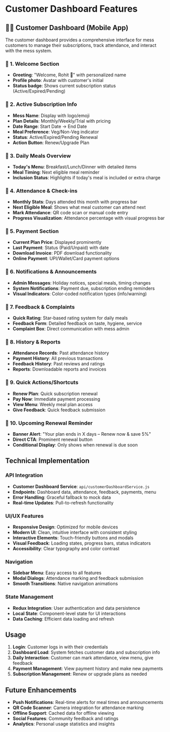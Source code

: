 # Customer Dashboard Features

## 🧑‍🍳 Customer Dashboard (Mobile App)

The customer dashboard provides a comprehensive interface for mess customers to manage their subscriptions, track attendance, and interact with the mess system.

### 🔹 1. Welcome Section
- **Greeting**: "Welcome, Rohit 👋" with personalized name
- **Profile photo**: Avatar with customer's initial
- **Status badge**: Shows current subscription status (Active/Expired/Pending)

### 🔹 2. Active Subscription Info
- **Mess Name**: Display with logo/emoji
- **Plan Details**: Monthly/Weekly/Trial with pricing
- **Date Range**: Start Date → End Date
- **Meal Preference**: Veg/Non-Veg indicator
- **Status**: Active/Expired/Pending Renewal
- **Action Button**: Renew/Upgrade Plan

### 🔹 3. Daily Meals Overview
- **Today's Menu**: Breakfast/Lunch/Dinner with detailed items
- **Meal Timing**: Next eligible meal reminder
- **Inclusion Status**: Highlights if today's meal is included or extra charge

### 🔹 4. Attendance & Check-ins
- **Monthly Stats**: Days attended this month with progress bar
- **Next Eligible Meal**: Shows what meal customer can attend next
- **Mark Attendance**: QR code scan or manual code entry
- **Progress Visualization**: Attendance percentage with visual progress bar

### 🔹 5. Payment Section
- **Current Plan Price**: Displayed prominently
- **Last Payment**: Status (Paid/Unpaid) with date
- **Download Invoice**: PDF download functionality
- **Online Payment**: UPI/Wallet/Card payment options

### 🔹 6. Notifications & Announcements
- **Admin Messages**: Holiday notices, special meals, timing changes
- **System Notifications**: Payment due, subscription ending reminders
- **Visual Indicators**: Color-coded notification types (info/warning)

### 🔹 7. Feedback & Complaints
- **Quick Rating**: Star-based rating system for daily meals
- **Feedback Form**: Detailed feedback on taste, hygiene, service
- **Complaint Box**: Direct communication with mess admin

### 🔹 8. History & Reports
- **Attendance Records**: Past attendance history
- **Payment History**: All previous transactions
- **Feedback History**: Past reviews and ratings
- **Reports**: Downloadable reports and invoices

### 🔹 9. Quick Actions/Shortcuts
- **Renew Plan**: Quick subscription renewal
- **Pay Now**: Immediate payment processing
- **View Menu**: Weekly meal plan access
- **Give Feedback**: Quick feedback submission

### 🔹 10. Upcoming Renewal Reminder
- **Banner Alert**: "Your plan ends in X days – Renew now & save 5%"
- **Direct CTA**: Prominent renewal button
- **Conditional Display**: Only shows when renewal is due soon

## Technical Implementation

### API Integration
- **Customer Dashboard Service**: `api/customerDashboardService.js`
- **Endpoints**: Dashboard data, attendance, feedback, payments, menu
- **Error Handling**: Graceful fallback to mock data
- **Real-time Updates**: Pull-to-refresh functionality

### UI/UX Features
- **Responsive Design**: Optimized for mobile devices
- **Modern UI**: Clean, intuitive interface with consistent styling
- **Interactive Elements**: Touch-friendly buttons and modals
- **Visual Feedback**: Loading states, progress bars, status indicators
- **Accessibility**: Clear typography and color contrast

### Navigation
- **Sidebar Menu**: Easy access to all features
- **Modal Dialogs**: Attendance marking and feedback submission
- **Smooth Transitions**: Native navigation animations

### State Management
- **Redux Integration**: User authentication and data persistence
- **Local State**: Component-level state for UI interactions
- **Data Caching**: Efficient data loading and refresh

## Usage

1. **Login**: Customer logs in with their credentials
2. **Dashboard Load**: System fetches customer data and subscription info
3. **Daily Interaction**: Customer can mark attendance, view menu, give feedback
4. **Payment Management**: View payment history and make new payments
5. **Subscription Management**: Renew or upgrade plans as needed

## Future Enhancements

- **Push Notifications**: Real-time alerts for meal times and announcements
- **QR Code Scanner**: Camera integration for attendance marking
- **Offline Support**: Cached data for offline viewing
- **Social Features**: Community feedback and ratings
- **Analytics**: Personal usage statistics and insights

